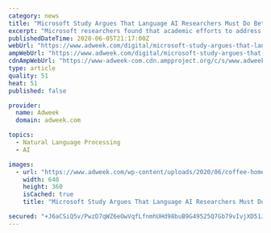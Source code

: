 ```yaml
---
category: news
title: "Microsoft Study Argues That Language AI Researchers Must Do Better at Addressing Racism"
excerpt: "Microsoft researchers found that academic efforts to address AI bias are often incomplete. Despite a growing push in the artificial intelligence community to root out the human biases baked into many algorithms,"
publishedDateTime: 2020-06-05T21:17:00Z
webUrl: "https://www.adweek.com/digital/microsoft-study-argues-that-language-ai-researchers-must-do-better-at-addressing-racism/"
ampWebUrl: "https://www.adweek.com/digital/microsoft-study-argues-that-language-ai-researchers-must-do-better-at-addressing-racism/amp/"
cdnAmpWebUrl: "https://www-adweek-com.cdn.ampproject.org/c/s/www.adweek.com/digital/microsoft-study-argues-that-language-ai-researchers-must-do-better-at-addressing-racism/amp/"
type: article
quality: 51
heat: 51
published: false

provider:
  name: Adweek
  domain: adweek.com

topics:
  - Natural Language Processing
  - AI

images:
  - url: "https://www.adweek.com/wp-content/uploads/2020/06/coffee-homes-retail-chains-CONTENT-2020-640x360.jpg"
    width: 640
    height: 360
    isCached: true
    title: "Microsoft Study Argues That Language AI Researchers Must Do Better at Addressing Racism"

secured: "+J6aCSiQ5v/PwzD7qWZ6eOwVqfLfnmhUHd98buB9G49525Q7Gb79vIvjXD51J5d7+LbSvfUVSaQWf/YEvgvtaFGDw44uFiAVi4C9NdvUuoo413PbYvk59x/Ag0SdEDFjWlVOxSVqs+4M/PtWEBzvoS52HcjNaWTlXZJ5Nukq7hKUyynw+Wrt86aFNA9Zue4VgqpEmeY1HoafXV2jBm2JnbZxwL6FCW3Bcqx2Rzjeb/ldDsBwgfJG219CJ33DVFH3fUdCt5rbW9NXpu9qMaam1Lv8X6WCmR5iXB0dkd6BMZXjdphHksUDgRpyAArwZKgVdNTMLraOvy7hFxWNBqRt5UuHQdqNFVTPW8zXteagCB0LZurqJKzgRwDfjZOfy532EvouWBqxIvQcIzxtRs4oHXFIMuv4h4m9ETAZyyLA9tYOuSR5eHKo19NVTaZDLBTJ3dzCgFmHXH62becLgXWK/2f9+x/ipnbRHT8f9NswH5I=;RWbi/N8DVXFMb6XozUge2w=="
---
```


